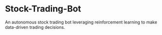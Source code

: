 # Stock-Trading-Bot
An autonomous stock trading bot leveraging reinforcement learning to make data-driven trading decisions.
